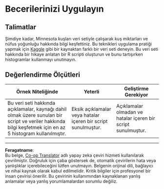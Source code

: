 <!--
CO_OP_TRANSLATOR_METADATA:
{
  "original_hash": "a233d542512136c4dd29aad38ca0175f",
  "translation_date": "2025-08-28T11:09:08+00:00",
  "source_file": "3-Data-Visualization/R/10-visualization-distributions/assignment.md",
  "language_code": "tr"
}
-->
# Becerilerinizi Uygulayın

## Talimatlar

Şimdiye kadar, Minnesota kuşları veri setiyle çalışarak kuş miktarları ve nüfus yoğunluğu hakkında bilgi keşfettiniz. Bu teknikleri uygulama pratiği yapmak için [Kaggle](https://www.kaggle.com/) gibi bir kaynaktan farklı bir veri seti deneyin. Bu veri seti hakkında bir hikaye anlatan bir R scripti oluşturun ve bunu tartışırken histogramlar kullanmayı unutmayın.

## Değerlendirme Ölçütleri

Örnek Niteliğinde | Yeterli | Geliştirme Gerekiyor
--- | --- | --- |
Bu veri seti hakkında açıklamalar, kaynağı dahil olmak üzere sunulan bir script ve veriler hakkında bilgi keşfetmek için en az 5 histogram kullanılmıştır. | Eksik açıklamalar veya hatalar içeren bir script sunulmuştur. | Açıklamalar olmadan ve hatalar içeren bir script sunulmuştur.

---

**Feragatname**:  
Bu belge, [Co-op Translator](https://github.com/Azure/co-op-translator) adlı yapay zeka çeviri hizmeti kullanılarak çevrilmiştir. Doğruluk için çaba göstersek de, otomatik çevirilerin hata veya yanlışlıklar içerebileceğini lütfen unutmayın. Belgenin orijinal dili, bağlayıcı ve nihai kaynak olarak kabul edilmelidir. Kritik bilgiler için profesyonel bir insan çevirisi önerilir. Bu çevirinin kullanımından kaynaklanan yanlış anlamalar veya yanlış yorumlamalardan sorumlu değiliz.